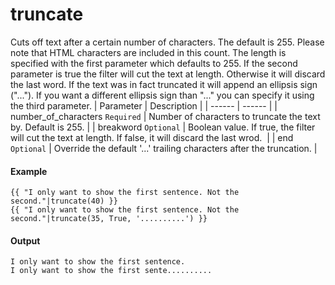 # truncate
Cuts off text after a certain number of characters. The default is 255. Please note that HTML characters are included in this count. The length is specified with the first parameter which defaults to 255. If the second parameter is true the filter will cut the text at length. Otherwise it will discard the last word. If the text was in fact truncated it will append an ellipsis sign ("..."). If you want a different ellipsis sign than "..." you can specify it using the third parameter.
| Parameter | Description | 
|  ------  |  ------  | 
| number_of_characters `Required` | Number of characters to truncate the text by. Default is 255. | 
| breakword `Optional` | Boolean value. If true, the filter will cut the text at length. If false, it will discard the last wrod.  | 
| end `Optional` | Override the default '...' trailing characters after the truncation. | 


#### Example
```jinja2
{{ "I only want to show the first sentence. Not the second."|truncate(40) }} 
{{ "I only want to show the first sentence. Not the second."|truncate(35, True, '..........') }}
```

#### Output
```jinja2
I only want to show the first sentence.
I only want to show the first sente.......... 
```


